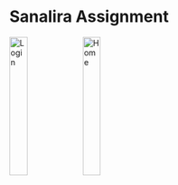 # Sanalira Assignment

<img src="https://github.com/sfatihy/sanaliraAssignment/assets/59308009/41d294ee-be52-4748-a182-d9c32104a823" alt="Login" width=25% >
<img src="https://github.com/sfatihy/sanaliraAssignment/assets/59308009/39b6c6e2-9492-44a2-9aef-0cca53f66910" alt="Home" width=25% >
